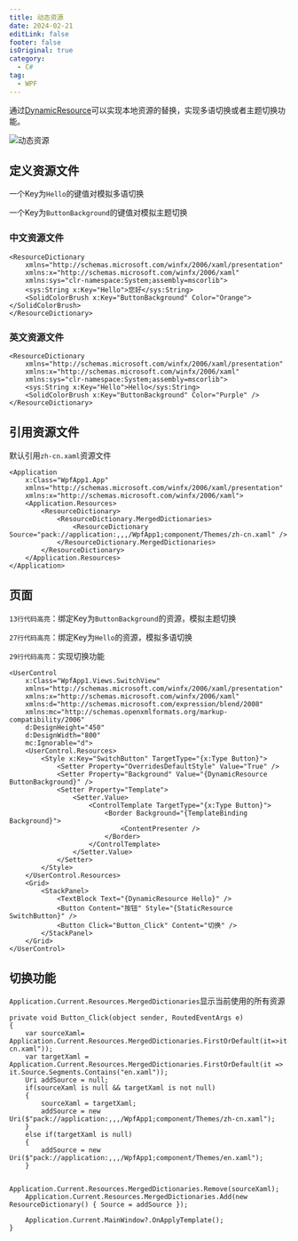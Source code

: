```yaml
---
title: 动态资源
date: 2024-02-21
editLink: false
footer: false
isOriginal: true
category:
  - C#
tag:
  - WPF
---
```


通过[DynamicResource](https://learn.microsoft.com/zh-cn/dotnet/desktop/wpf/advanced/dynamicresource-markup-extension?view=netframeworkdesktop-4.8)可以实现本地资源的替换，实现多语切换或者主题切换功能。

![动态资源](https://image.ilyl.life:8443/wpf/dynamic-resource.gif)

## 定义资源文件

一个Key为`Hello`的键值对模拟多语切换

一个Key为`ButtonBackground`的键值对模拟主题切换

### 中文资源文件

```xml{5,6}
<ResourceDictionary
    xmlns="http://schemas.microsoft.com/winfx/2006/xaml/presentation"
    xmlns:x="http://schemas.microsoft.com/winfx/2006/xaml"
    xmlns:sys="clr-namespace:System;assembly=mscorlib">
    <sys:String x:Key="Hello">您好</sys:String>
    <SolidColorBrush x:Key="ButtonBackground" Color="Orange"></SolidColorBrush>
</ResourceDictionary>
```

### 英文资源文件

```xml{5,6}
<ResourceDictionary
    xmlns="http://schemas.microsoft.com/winfx/2006/xaml/presentation"
    xmlns:x="http://schemas.microsoft.com/winfx/2006/xaml"
    xmlns:sys="clr-namespace:System;assembly=mscorlib">
    <sys:String x:Key="Hello">Hello</sys:String>
    <SolidColorBrush x:Key="ButtonBackground" Color="Purple" />
</ResourceDictionary>
```

## 引用资源文件

默认引用`zh-cn.xaml`资源文件

```xml{5-11}
<Application
    x:Class="WpfApp1.App"
    xmlns="http://schemas.microsoft.com/winfx/2006/xaml/presentation"
    xmlns:x="http://schemas.microsoft.com/winfx/2006/xaml">
    <Application.Resources>
        <ResourceDictionary>
            <ResourceDictionary.MergedDictionaries>
                <ResourceDictionary Source="pack://application:,,,/WpfApp1;component/Themes/zh-cn.xaml" />
            </ResourceDictionary.MergedDictionaries>
        </ResourceDictionary>
    </Application.Resources>
</Application>
```

## 页面

`13行代码高亮`：绑定Key为`ButtonBackground`的资源，模拟主题切换

`27行代码高亮`：绑定Key为`Hello`的资源，模拟多语切换

`29行代码高亮`：实现切换功能

```xml{13,27-29}
<UserControl
    x:Class="WpfApp1.Views.SwitchView"
    xmlns="http://schemas.microsoft.com/winfx/2006/xaml/presentation"
    xmlns:x="http://schemas.microsoft.com/winfx/2006/xaml"
    xmlns:d="http://schemas.microsoft.com/expression/blend/2008"
    xmlns:mc="http://schemas.openxmlformats.org/markup-compatibility/2006"
    d:DesignHeight="450"
    d:DesignWidth="800"
    mc:Ignorable="d">
    <UserControl.Resources>
        <Style x:Key="SwitchButton" TargetType="{x:Type Button}">
            <Setter Property="OverridesDefaultStyle" Value="True" />
            <Setter Property="Background" Value="{DynamicResource ButtonBackground}" />
            <Setter Property="Template">
                <Setter.Value>
                    <ControlTemplate TargetType="{x:Type Button}">
                        <Border Background="{TemplateBinding Background}">
                            <ContentPresenter />
                        </Border>
                    </ControlTemplate>
                </Setter.Value>
            </Setter>
        </Style>
    </UserControl.Resources>
    <Grid>
        <StackPanel>
            <TextBlock Text="{DynamicResource Hello}" />
            <Button Content="按钮" Style="{StaticResource SwitchButton}" />
            <Button Click="Button_Click" Content="切换" />
        </StackPanel>
    </Grid>
</UserControl>
```

## 切换功能

`Application.Current.Resources.MergedDictionaries`显示当前使用的所有资源

```cs{16,17}
private void Button_Click(object sender, RoutedEventArgs e)
{
    var sourceXaml= Application.Current.Resources.MergedDictionaries.FirstOrDefault(it=>it.Source.Segments.Contains("zh-cn.xaml"));
    var targetXaml = Application.Current.Resources.MergedDictionaries.FirstOrDefault(it => it.Source.Segments.Contains("en.xaml"));
    Uri addSource = null;
    if(sourceXaml is null && targetXaml is not null)
    {
        sourceXaml = targetXaml;
        addSource = new Uri($"pack://application:,,,/WpfApp1;component/Themes/zh-cn.xaml");
    }
    else if(targetXaml is null)
    {
        addSource = new Uri($"pack://application:,,,/WpfApp1;component/Themes/en.xaml");
    }

    Application.Current.Resources.MergedDictionaries.Remove(sourceXaml);
    Application.Current.Resources.MergedDictionaries.Add(new ResourceDictionary() { Source = addSource });

    Application.Current.MainWindow?.OnApplyTemplate();
}
```
